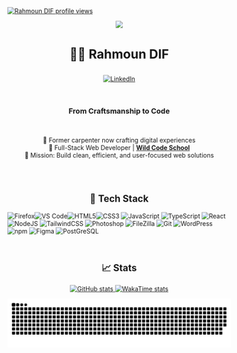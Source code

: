   <p align="left">
  <a href="https://u8views.com/github/rahmoundif">
    <img src="https://u8views.com/api/v1/github/profiles/183239184/views/total-count.svg" alt="Rahmoun DIF profile views" height="30" />
  </a>
</p>
<p align="center">
<img src="https://capsule-render.vercel.app/api?text=Welcome!&animation=fadeIn&type=waving&color=gradient&height=150" />
</p>
 


<h1 align="center">👨‍💻 Rahmoun DIF</h1> <h2 align="center"></h2>
<p align="center">
  <a href="https://www.linkedin.com/in/rahmoun-dif-22891b356" target="_blank">
    <img src="https://cdn.jsdelivr.net/gh/devicons/devicon/icons/linkedin/linkedin-original.svg" height="40" width="40" alt="LinkedIn">
  </a>
</p>
<br>
<h3 align="center">From Craftsmanship to Code</h3>
<br>

<p align="center">
  🔁 Former carpenter now crafting digital experiences<br>
  🚀 Full-Stack Web Developer | <a href="https://www.wildcodeschool.com" target="_blank"><strong>Wild Code School</strong></a><br>
  🎯 Mission: Build clean, efficient, and user-focused web solutions
</p>
<br>
<br>


<h2 align="center">🧰 Tech Stack</h2>

  
  <p>
    <img src="https://cdn.jsdelivr.net/gh/devicons/devicon/icons/firefox/firefox-original.svg" height="40" alt="Firefox"/><img src="https://cdn.jsdelivr.net/gh/devicons/devicon/icons/vscode/vscode-original.svg" height="40" alt="VS Code"/><img src="https://cdn.jsdelivr.net/gh/devicons/devicon/icons/html5/html5-original.svg" height="40" alt="HTML5"/><img src="https://cdn.jsdelivr.net/gh/devicons/devicon/icons/css3/css3-original.svg" height="40" alt="CSS3"/>
    <img src="https://cdn.jsdelivr.net/gh/devicons/devicon/icons/javascript/javascript-original.svg" height="40" alt="JavaScript"/>
    <img src="https://cdn.jsdelivr.net/gh/devicons/devicon/icons/typescript/typescript-original.svg" height="40" alt="TypeScript"/>
    <img src="https://cdn.jsdelivr.net/gh/devicons/devicon/icons/react/react-original.svg" height="40" alt="React"/>
    <img src="https://cdn.jsdelivr.net/gh/devicons/devicon/icons/nodejs/nodejs-original.svg" height="40" alt="NodeJS"/>
    <img src="https://cdn.jsdelivr.net/gh/devicons/devicon/icons/tailwindcss/tailwindcss-original.svg" height="40" alt="TailwindCSS"/>
    <img src="https://cdn.jsdelivr.net/gh/devicons/devicon/icons/photoshop/photoshop-plain.svg" height="40" alt="Photoshop"/>
    <img src="https://cdn.jsdelivr.net/gh/devicons/devicon/icons/filezilla/filezilla-plain.svg" height="40" alt="FileZilla"/>
    <img src="https://cdn.jsdelivr.net/gh/devicons/devicon/icons/git/git-original.svg" height="40" alt="Git"/>
    <img src="https://cdn.jsdelivr.net/gh/devicons/devicon/icons/wordpress/wordpress-original.svg" height="40" alt="WordPress"/>
    <img src="https://cdn.jsdelivr.net/gh/devicons/devicon/icons/npm/npm-original-wordmark.svg" height="40" alt="npm"/>
    <img src="https://cdn.jsdelivr.net/gh/devicons/devicon/icons/figma/figma-original.svg" height="40" alt="Figma"/>
    <img src="https://cdn.jsdelivr.net/gh/devicons/devicon/icons/postgresql/postgresql-original-wordmark.svg" height="40" alt="PostGreSQL"/>
  </p>


<br>
<h2 align="center">📈 Stats</h2>

<p align="center">
  <a href="https://github.com/rahmoundif">
    <img
      src="https://github-readme-stats.vercel.app/api?username=rahmoundif&show_icons=true&theme=transparent"
      alt="GitHub stats"
      width="420"
    />
  </a>
  <a href="https://wakatime.com/@Rahmoun" target="_blank" rel="noopener noreferrer">
    <img
      src="https://github-readme-stats.vercel.app/api/wakatime?username=Rahmoun&range=last_year&layout=default&theme=tokyonight&langs_count=5&projects_count=5"
      alt="WakaTime stats"
      width="420"
    />
  </a>
</p>

![Snake animation](https://github.com/rahmoundif/rahmoundif/blob/output/github-contribution-grid-snake.svg)
